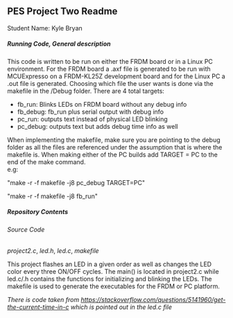 ## PES Project Two Readme

Student Name: Kyle Bryan

##### Running Code, General description

This code is written to be run on either the FRDM board or in a Linux PC
environment.  For the FRDM board a .axf file is generated to be run with
MCUExpresso on a FRDM-KL25Z development board and for the Linux PC
a .out file is generated.  Choosing which file the user wants is done via the
makefile in the /Debug folder.  There are 4 total targets:

- fb_run: Blinks LEDs on FRDM board without any debug info
- fb_debug: fb_run plus serial output with debug info
- pc_run: outputs text instead of physical LED blinking
- pc_debug: outputs text but adds debug time info as well

When implementing the makefile, make sure you are pointing to the debug folder
as all the files are referenced under the assumption that is where the makefile
is.  When making either of the PC builds add TARGET = PC to the end of the make
command.  
e.g:

"make -r -f makefile -j8 pc_debug TARGET=PC"

"make -r -f makefile -j8 fb_run"

##### Repository Contents
###### Source Code
*project2.c*, *led.h*, *led.c*, *makefile*

This project flashes an LED in a given order as well as changes the LED color
every three ON/OFF cycles.  The main() is located in project2.c while led.c/.h
contains the functions for initializing and blinking the LEDs.  The makefile is
used to generate the executables for the FRDM or PC platform.

*There is code taken from https://stackoverflow.com/questions/5141960/get-the-current-time-in-c which is
pointed out in the led.c file*
